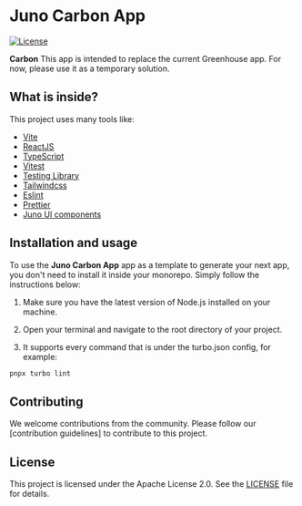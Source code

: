 # Juno Carbon App

[![License](https://img.shields.io/badge/License-Apache%202.0-blue.svg)](LICENSE)

**Carbon** This app is intended to replace the current Greenhouse app. For now, please use it as a temporary solution.

## What is inside?

This project uses many tools like:

- [Vite](https://vitejs.dev)
- [ReactJS](https://reactjs.org)
- [TypeScript](https://www.typescriptlang.org)
- [Vitest](https://vitest.dev)
- [Testing Library](https://testing-library.com)
- [Tailwindcss](https://tailwindcss.com)
- [Eslint](https://eslint.org)
- [Prettier](https://prettier.io)
- [Juno UI components](https://github.com/cloudoperators/juno/tree/main/packages/juno-ui-components)

## Installation and usage

To use the **Juno Carbon App** app as a template to generate your next app, you don't need to install it inside your monorepo. Simply follow the instructions below:

1. Make sure you have the latest version of Node.js installed on your machine.

2. Open your terminal and navigate to the root directory of your project.

3. It supports every command that is under the turbo.json config, for example:

```bash
pnpx turbo lint
```

## Contributing

We welcome contributions from the community. Please follow our [contribution guidelines] to contribute to this project.

## License

This project is licensed under the Apache License 2.0. See the [LICENSE](LICENSE) file for details.

